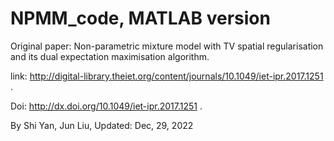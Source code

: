 # NPMM_code, MATLAB version

Original paper: Non-parametric mixture model with TV spatial regularisation and its dual expectation maximisation algorithm.

link: http://digital-library.theiet.org/content/journals/10.1049/iet-ipr.2017.1251 .

Doi: http://dx.doi.org/10.1049/iet-ipr.2017.1251 .

By Shi Yan, Jun Liu, 
Updated: Dec, 29, 2022
